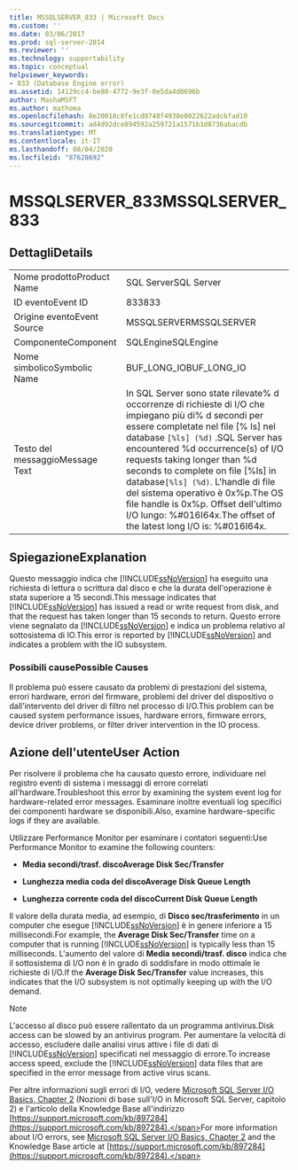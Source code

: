```yaml
---
title: MSSQLSERVER_833 | Microsoft Docs
ms.custom: ''
ms.date: 03/06/2017
ms.prod: sql-server-2014
ms.reviewer: ''
ms.technology: supportability
ms.topic: conceptual
helpviewer_keywords:
- 833 (Database Engine error)
ms.assetid: 14129cc4-be80-4772-9e3f-0e5da4d0696b
author: MashaMSFT
ms.author: mathoma
ms.openlocfilehash: 8e20018c0fe1cd0748f4930e0022622adcbfad10
ms.sourcegitcommit: ad4d92dce894592a259721a1571b1d8736abacdb
ms.translationtype: MT
ms.contentlocale: it-IT
ms.lasthandoff: 08/04/2020
ms.locfileid: "87628692"
---
```

# <a name="mssqlserver_833"></a><span data-ttu-id="0d95e-102">MSSQLSERVER_833</span><span class="sxs-lookup"><span data-stu-id="0d95e-102">MSSQLSERVER_833</span></span>
    
## <a name="details"></a><span data-ttu-id="0d95e-103">Dettagli</span><span class="sxs-lookup"><span data-stu-id="0d95e-103">Details</span></span>  
  
|||  
|-|-|  
|<span data-ttu-id="0d95e-104">Nome prodotto</span><span class="sxs-lookup"><span data-stu-id="0d95e-104">Product Name</span></span>|<span data-ttu-id="0d95e-105">SQL Server</span><span class="sxs-lookup"><span data-stu-id="0d95e-105">SQL Server</span></span>|  
|<span data-ttu-id="0d95e-106">ID evento</span><span class="sxs-lookup"><span data-stu-id="0d95e-106">Event ID</span></span>|<span data-ttu-id="0d95e-107">833</span><span class="sxs-lookup"><span data-stu-id="0d95e-107">833</span></span>|  
|<span data-ttu-id="0d95e-108">Origine evento</span><span class="sxs-lookup"><span data-stu-id="0d95e-108">Event Source</span></span>|<span data-ttu-id="0d95e-109">MSSQLSERVER</span><span class="sxs-lookup"><span data-stu-id="0d95e-109">MSSQLSERVER</span></span>|  
|<span data-ttu-id="0d95e-110">Componente</span><span class="sxs-lookup"><span data-stu-id="0d95e-110">Component</span></span>|<span data-ttu-id="0d95e-111">SQLEngine</span><span class="sxs-lookup"><span data-stu-id="0d95e-111">SQLEngine</span></span>|  
|<span data-ttu-id="0d95e-112">Nome simbolico</span><span class="sxs-lookup"><span data-stu-id="0d95e-112">Symbolic Name</span></span>|<span data-ttu-id="0d95e-113">BUF_LONG_IO</span><span class="sxs-lookup"><span data-stu-id="0d95e-113">BUF_LONG_IO</span></span>|  
|<span data-ttu-id="0d95e-114">Testo del messaggio</span><span class="sxs-lookup"><span data-stu-id="0d95e-114">Message Text</span></span>|<span data-ttu-id="0d95e-115">In SQL Server sono state rilevate% d occorrenze di richieste di I/O che impiegano più di% d secondi per essere completate nel file [% ls] nel database `[%ls] (%d)` .</span><span class="sxs-lookup"><span data-stu-id="0d95e-115">SQL Server has encountered %d occurrence(s) of I/O requests taking longer than %d seconds to complete on file [%ls] in database`[%ls] (%d)`.</span></span>  <span data-ttu-id="0d95e-116">L'handle di file del sistema operativo è 0x%p.</span><span class="sxs-lookup"><span data-stu-id="0d95e-116">The OS file handle is 0x%p.</span></span>  <span data-ttu-id="0d95e-117">Offset dell'ultimo I/O lungo: %#016I64x.</span><span class="sxs-lookup"><span data-stu-id="0d95e-117">The offset of the latest long I/O is: %#016I64x.</span></span>|  
  
## <a name="explanation"></a><span data-ttu-id="0d95e-118">Spiegazione</span><span class="sxs-lookup"><span data-stu-id="0d95e-118">Explanation</span></span>  
 <span data-ttu-id="0d95e-119">Questo messaggio indica che [!INCLUDE[ssNoVersion](../../includes/ssnoversion-md.md)] ha eseguito una richiesta di lettura o scrittura dal disco e che la durata dell'operazione è stata superiore a 15 secondi.</span><span class="sxs-lookup"><span data-stu-id="0d95e-119">This message indicates that [!INCLUDE[ssNoVersion](../../includes/ssnoversion-md.md)] has issued a read or write request from disk, and that the request has taken longer than 15 seconds to return.</span></span> <span data-ttu-id="0d95e-120">Questo errore viene segnalato da [!INCLUDE[ssNoVersion](../../includes/ssnoversion-md.md)] e indica un problema relativo al sottosistema di IO.</span><span class="sxs-lookup"><span data-stu-id="0d95e-120">This error is reported by [!INCLUDE[ssNoVersion](../../includes/ssnoversion-md.md)] and indicates a problem with the IO subsystem.</span></span>  
  
### <a name="possible-causes"></a><span data-ttu-id="0d95e-121">Possibili cause</span><span class="sxs-lookup"><span data-stu-id="0d95e-121">Possible Causes</span></span>  
 <span data-ttu-id="0d95e-122">Il problema può essere causato da problemi di prestazioni del sistema, errori hardware, errori del firmware, problemi del driver del dispositivo o dall'intervento del driver di filtro nel processo di I/O.</span><span class="sxs-lookup"><span data-stu-id="0d95e-122">This problem can be caused system performance issues, hardware errors, firmware errors, device driver problems, or filter driver intervention in the IO process.</span></span>  
  
## <a name="user-action"></a><span data-ttu-id="0d95e-123">Azione dell'utente</span><span class="sxs-lookup"><span data-stu-id="0d95e-123">User Action</span></span>  
 <span data-ttu-id="0d95e-124">Per risolvere il problema che ha causato questo errore, individuare nel registro eventi di sistema i messaggi di errore correlati all'hardware.</span><span class="sxs-lookup"><span data-stu-id="0d95e-124">Troubleshoot this error by examining the system event log for hardware-related error messages.</span></span> <span data-ttu-id="0d95e-125">Esaminare inoltre eventuali log specifici dei componenti hardware se disponibili.</span><span class="sxs-lookup"><span data-stu-id="0d95e-125">Also, examine hardware-specific logs if they are available.</span></span>  
  
 <span data-ttu-id="0d95e-126">Utilizzare Performance Monitor per esaminare i contatori seguenti:</span><span class="sxs-lookup"><span data-stu-id="0d95e-126">Use Performance Monitor to examine the following counters:</span></span>  
  
-   <span data-ttu-id="0d95e-127">**Media secondi/trasf. disco**</span><span class="sxs-lookup"><span data-stu-id="0d95e-127">**Average Disk Sec/Transfer**</span></span>  
  
-   <span data-ttu-id="0d95e-128">**Lunghezza media coda del disco**</span><span class="sxs-lookup"><span data-stu-id="0d95e-128">**Average Disk Queue Length**</span></span>  
  
-   <span data-ttu-id="0d95e-129">**Lunghezza corrente coda del disco**</span><span class="sxs-lookup"><span data-stu-id="0d95e-129">**Current Disk Queue Length**</span></span>  
  
 <span data-ttu-id="0d95e-130">Il valore della durata media, ad esempio, di **Disco sec/trasferimento** in un computer che esegue [!INCLUDE[ssNoVersion](../../includes/ssnoversion-md.md)] è in genere inferiore a 15 millisecondi.</span><span class="sxs-lookup"><span data-stu-id="0d95e-130">For example, the **Average Disk Sec/Transfer** time on a computer that is running [!INCLUDE[ssNoVersion](../../includes/ssnoversion-md.md)] is typically less than 15 milliseconds.</span></span> <span data-ttu-id="0d95e-131">L'aumento del valore di **Media secondi/trasf. disco** indica che il sottosistema di I/O non è in grado di soddisfare in modo ottimale le richieste di I/O.</span><span class="sxs-lookup"><span data-stu-id="0d95e-131">If the **Average Disk Sec/Transfer** value increases, this indicates that the I/O subsystem is not optimally keeping up with the I/O demand.</span></span>  
  
> [!NOTE]  
>  <span data-ttu-id="0d95e-132">L'accesso al disco può essere rallentato da un programma antivirus.</span><span class="sxs-lookup"><span data-stu-id="0d95e-132">Disk access can be slowed by an antivirus program.</span></span> <span data-ttu-id="0d95e-133">Per aumentare la velocità di accesso, escludere dalle analisi virus attive i file di dati di [!INCLUDE[ssNoVersion](../../includes/ssnoversion-md.md)] specificati nel messaggio di errore.</span><span class="sxs-lookup"><span data-stu-id="0d95e-133">To increase access speed, exclude the [!INCLUDE[ssNoVersion](../../includes/ssnoversion-md.md)] data files that are specified in the error message from active virus scans.</span></span>  
  
 <span data-ttu-id="0d95e-134">Per altre informazioni sugli errori di I/O, vedere [Microsoft SQL Server I/O Basics, Chapter 2](/previous-versions/sql/sql-server-2005/administrator/cc917726(v=technet.10)) (Nozioni di base sull'I/O in Microsoft SQL Server, capitolo 2) e l'articolo della Knowledge Base all'indirizzo [https://support.microsoft.com/kb/897284](https://support.microsoft.com/kb/897284).</span><span class="sxs-lookup"><span data-stu-id="0d95e-134">For more information about I/O errors, see [Microsoft SQL Server I/O Basics, Chapter 2](/previous-versions/sql/sql-server-2005/administrator/cc917726(v=technet.10)) and the Knowledge Base article at [https://support.microsoft.com/kb/897284](https://support.microsoft.com/kb/897284).</span></span>  
  
  
